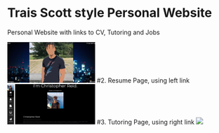 # Trais Scott style Personal Website
Personal Website with links to CV, Tutoring and Jobs

<img src="frontpage.jpg" width="200">
#2. Resume Page, using left link
<img src="resume page.jpg" width="200">
#3. Tutoring Page, using right link
<img src="programming gpage.jpg" width="200">

